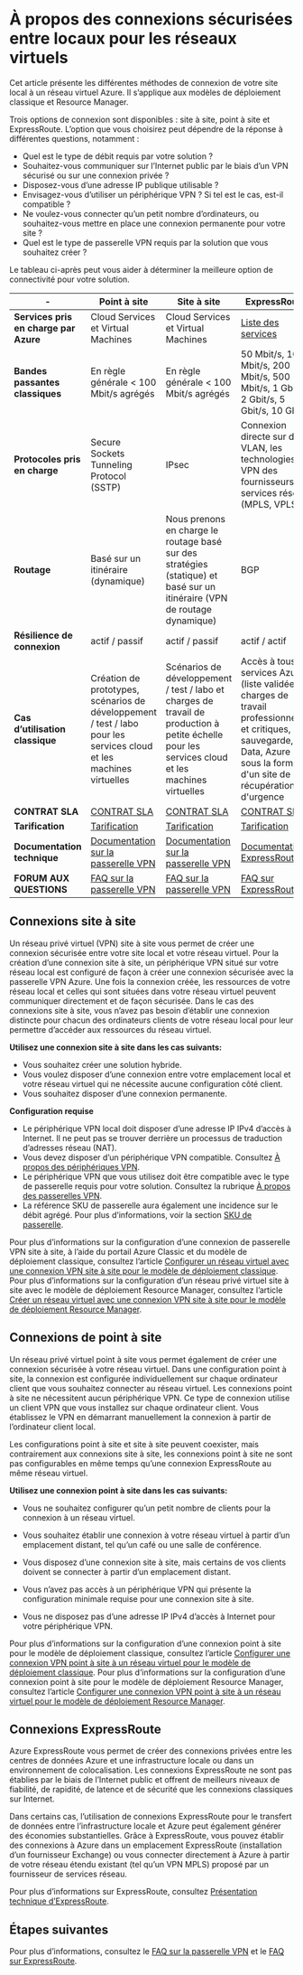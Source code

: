 <properties 
   pageTitle="À propos des connexions sécurisées entre locaux pour les réseaux virtuels| Microsoft Azure"
   description="Découvrez les types de connexions sécurisées entre différents locaux pour les réseaux virtuels, comprenant les connexions site à site, point à site et ExpressRoute."
   services="vpn-gateway"
   documentationCenter="na"
   authors="cherylmc"
   manager="carmonm"
   editor="" />
<tags 
   ms.service="vpn-gateway"
   ms.devlang="na"
   ms.topic="get-started-article"
   ms.tgt_pltfrm="na"
   ms.workload="infrastructure-services"
   ms.date="03/08/2016"
   ms.author="cherylmc" />

# À propos des connexions sécurisées entre locaux pour les réseaux virtuels

Cet article présente les différentes méthodes de connexion de votre site local à un réseau virtuel Azure. Il s’applique aux modèles de déploiement classique et Resource Manager.

Trois options de connexion sont disponibles : site à site, point à site et ExpressRoute. L’option que vous choisirez peut dépendre de la réponse à différentes questions, notamment :


- Quel est le type de débit requis par votre solution ?
- Souhaitez-vous communiquer sur l’Internet public par le biais d’un VPN sécurisé ou sur une connexion privée ?
- Disposez-vous d’une adresse IP publique utilisable ?
- Envisagez-vous d’utiliser un périphérique VPN ? Si tel est le cas, est-il compatible ?
- Ne voulez-vous connecter qu’un petit nombre d’ordinateurs, ou souhaitez-vous mettre en place une connexion permanente pour votre site ?
- Quel est le type de passerelle VPN requis par la solution que vous souhaitez créer ?

Le tableau ci-après peut vous aider à déterminer la meilleure option de connectivité pour votre solution.


| - | **Point à site** | **Site à site** | **ExpressRoute** |
|------------------------------|----------------------------------------------------------------------------------------------|---------------------------------------------------------------------------------------------------------|--------------------------------------------------------------------------------------------------------------------------------------|
| **Services pris en charge par Azure** | Cloud Services et Virtual Machines | Cloud Services et Virtual Machines | [Liste des services](../expressroute/expressroute-faqs.md#supported-services) |
| **Bandes passantes classiques** | En règle générale < 100 Mbit/s agrégés | En règle générale < 100 Mbit/s agrégés | 50 Mbit/s, 100 Mbit/s, 200 Mbit/s, 500 Mbit/s, 1 Gbit/s, 2 Gbit/s, 5 Gbit/s, 10 Gbit/s |
| **Protocoles pris en charge** | Secure Sockets Tunneling Protocol (SSTP) | IPsec | Connexion directe sur des VLAN, les technologies VPN des fournisseurs de services réseau (MPLS, VPLS,...) |
| **Routage** | Basé sur un itinéraire (dynamique) | Nous prenons en charge le routage basé sur des stratégies (statique) et basé sur un itinéraire (VPN de routage dynamique) | BGP |
| **Résilience de connexion** | actif / passif | actif / passif | actif / actif |
| **Cas d’utilisation classique** | Création de prototypes, scénarios de développement / test / labo pour les services cloud et les machines virtuelles | Scénarios de développement / test / labo et charges de travail de production à petite échelle pour les services cloud et les machines virtuelles | Accès à tous les services Azure (liste validée), charges de travail professionnelles et critiques, sauvegarde, Big Data, Azure sous la forme d'un site de récupération d'urgence |
| **CONTRAT SLA** | [CONTRAT SLA](https://azure.microsoft.com/support/legal/sla/) | [CONTRAT SLA](https://azure.microsoft.com/support/legal/sla/) | [CONTRAT SLA](https://azure.microsoft.com/support/legal/sla/) |
| **Tarification** | [Tarification](https://azure.microsoft.com/pricing/details/vpn-gateway/) | [Tarification](https://azure.microsoft.com/pricing/details/vpn-gateway/) | [Tarification](https://azure.microsoft.com/pricing/details/expressroute/) |
| **Documentation technique** | [Documentation sur la passerelle VPN](https://azure.microsoft.com/documentation/services/vpn-gateway/) | [Documentation sur la passerelle VPN](https://azure.microsoft.com/documentation/services/vpn-gateway/) | [Documentation ExpressRoute](https://azure.microsoft.com/documentation/services/expressroute/) |
| **FORUM AUX QUESTIONS** | [FAQ sur la passerelle VPN](vpn-gateway-vpn-faq.md) | [FAQ sur la passerelle VPN](vpn-gateway-vpn-faq.md) | [FAQ sur ExpressRoute](../expressroute/expressroute-faqs.md) |


## Connexions site à site

Un réseau privé virtuel (VPN) site à site vous permet de créer une connexion sécurisée entre votre site local et votre réseau virtuel. Pour la création d’une connexion site à site, un périphérique VPN situé sur votre réseau local est configuré de façon à créer une connexion sécurisée avec la passerelle VPN Azure. Une fois la connexion créée, les ressources de votre réseau local et celles qui sont situées dans votre réseau virtuel peuvent communiquer directement et de façon sécurisée. Dans le cas des connexions site à site, vous n’avez pas besoin d’établir une connexion distincte pour chacun des ordinateurs clients de votre réseau local pour leur permettre d’accéder aux ressources du réseau virtuel.

**Utilisez une connexion site à site dans les cas suivants:**

- Vous souhaitez créer une solution hybride.
- Vous voulez disposer d’une connexion entre votre emplacement local et votre réseau virtuel qui ne nécessite aucune configuration côté client.
- Vous souhaitez disposer d’une connexion permanente. 

**Configuration requise**

- Le périphérique VPN local doit disposer d’une adresse IP IPv4 d’accès à Internet. Il ne peut pas se trouver derrière un processus de traduction d’adresses réseau (NAT).
- Vous devez disposer d’un périphérique VPN compatible. Consultez [À propos des périphériques VPN](vpn-gateway-about-vpn-devices.md). 
- Le périphérique VPN que vous utilisez doit être compatible avec le type de passerelle requis pour votre solution. Consultez la rubrique [À propos des passerelles VPN](vpn-gateway-about-vpngateways.md).
- La référence SKU de passerelle aura également une incidence sur le débit agrégé. Pour plus d’informations, voir la section [SKU de passerelle](vpn-gateway-about-vpngateways.md#gateway-skus). 

Pour plus d’informations sur la configuration d’une connexion de passerelle VPN site à site, à l’aide du portail Azure Classic et du modèle de déploiement classique, consultez l’article [Configurer un réseau virtuel avec une connexion VPN site à site pour le modèle de déploiement classique](vpn-gateway-site-to-site-create.md). Pour plus d’informations sur la configuration d’un réseau privé virtuel site à site avec le modèle de déploiement Resource Manager, consultez l’article [Créer un réseau virtuel avec une connexion VPN site à site pour le modèle de déploiement Resource Manager](vpn-gateway-create-site-to-site-rm-powershell.md).


## Connexions de point à site

Un réseau privé virtuel point à site vous permet également de créer une connexion sécurisée à votre réseau virtuel. Dans une configuration point à site, la connexion est configurée individuellement sur chaque ordinateur client que vous souhaitez connecter au réseau virtuel. Les connexions point à site ne nécessitent aucun périphérique VPN. Ce type de connexion utilise un client VPN que vous installez sur chaque ordinateur client. Vous établissez le VPN en démarrant manuellement la connexion à partir de l’ordinateur client local.

Les configurations point à site et site à site peuvent coexister, mais contrairement aux connexions site à site, les connexions point à site ne sont pas configurables en même temps qu’une connexion ExpressRoute au même réseau virtuel.

**Utilisez une connexion point à site dans les cas suivants:**

- Vous ne souhaitez configurer qu’un petit nombre de clients pour la connexion à un réseau virtuel.

- Vous souhaitez établir une connexion à votre réseau virtuel à partir d’un emplacement distant, tel qu’un café ou une salle de conférence.

- Vous disposez d’une connexion site à site, mais certains de vos clients doivent se connecter à partir d’un emplacement distant.

- Vous n’avez pas accès à un périphérique VPN qui présente la configuration minimale requise pour une connexion site à site.

- Vous ne disposez pas d’une adresse IP IPv4 d’accès à Internet pour votre périphérique VPN.

Pour plus d’informations sur la configuration d’une connexion point à site pour le modèle de déploiement classique, consultez l’article [Configurer une connexion VPN point à site à un réseau virtuel pour le modèle de déploiement classique](vpn-gateway-point-to-site-create.md). Pour plus d’informations sur la configuration d’une connexion point à site pour le modèle de déploiement Resource Manager, consultez l’article [Configurer une connexion VPN point à site à un réseau virtuel pour le modèle de déploiement Resource Manager](vpn-gateway-howto-point-to-site-rm-ps.md).

## Connexions ExpressRoute

Azure ExpressRoute vous permet de créer des connexions privées entre les centres de données Azure et une infrastructure locale ou dans un environnement de colocalisation. Les connexions ExpressRoute ne sont pas établies par le biais de l’Internet public et offrent de meilleurs niveaux de fiabilité, de rapidité, de latence et de sécurité que les connexions classiques sur Internet.

Dans certains cas, l’utilisation de connexions ExpressRoute pour le transfert de données entre l’infrastructure locale et Azure peut également générer des économies substantielles. Grâce à ExpressRoute, vous pouvez établir des connexions à Azure dans un emplacement ExpressRoute (installation d’un fournisseur Exchange) ou vous connecter directement à Azure à partir de votre réseau étendu existant (tel qu’un VPN MPLS) proposé par un fournisseur de services réseau.

Pour plus d’informations sur ExpressRoute, consultez [Présentation technique d’ExpressRoute](../expressroute/expressroute-introduction.md).


## Étapes suivantes

Pour plus d’informations, consultez le [FAQ sur la passerelle VPN](vpn-gateway-vpn-faq.md) et le [FAQ sur ExpressRoute](../expressroute/expressroute-faqs.md).

<!---HONumber=AcomDC_0316_2016-->